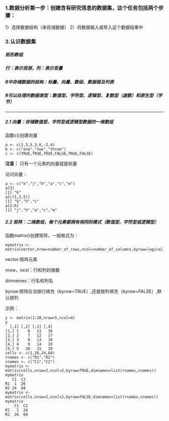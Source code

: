 ### 1.数据分析第一步：创建含有研究信息的数据集，这个任务包括两个步骤：
  1）选择数据结构（来存储数据）
  2）将数据输入或导入这个数据结果中
 
### 2.认识数据集

##### **矩形数组**
##### **行：表示观测，列：表示变量**
##### **R中存储数据的结构：标量、向量、数组、数据框及列表**
##### **R可以处理的数据类型：数值型、字符型、逻辑型、复数型（虚数）和原生型（字节）**
 
---------------------------------------------------------------------------------------
##### 2.1 向量：存储数值型、字符型或逻辑型数据的一维数组
  
  函数c()创建向量
  
    a <- c(1,3,5,3,6,-2,4)
    b <- c("one","two","three")
    c <- c(TRUE,TRUE,TRUE,FALSE,TRUE,FALSE)
  
  **注意：** 只有一个元素的向量就是标量
  
  访问向量：
  
    a <- c("k","j","h","a","c","m")
    a[3]
    [1] "h"
    a[c(1,3,5)]
    [1] "k","h","c"
    a[2:6]
    [1] "j","h","a","c","m"
    
##### 2.2 矩阵：二维数组，每个元素都拥有相同的模式（数值型、字符型或逻辑型）
  
  函数matrix()创建矩阵，一般格式为：
    
    mymatrix <- matrix(vector,nrow=number_of_rows,ncol=number_of_columns,byrow=logical_value,dimnames=list(char_vector_rownames,char_vector_colnames))
    
  vector:矩阵元素
   
  nrow，ncol：行和列的维数
   
  dimnames：行名和列名
   
  byrow:矩阵应当按行填充（byrow=TRUE）,还是按列填充（byrow=FALSE）,默认按列
  
  示例：
    
    y <- matrix(1:20,nrow=5,ncol=4)
    y
      [,1] [,2] [,3] [,4]
    [1,] 1    6   11   16
    [2,] 2    7   12   17
    [3,] 3    8   13   18
    [4,] 4    9   14   19
    [5,] 5   10   15   20
    cells <- c(1,26,24,68)
    rnames <- c("R1","R2")
    cnames <- c("C1","C2")
    mymatrix <- matrix(cells,nrow=2,ncol=2,byrow=TRUE,dimnames=list(rnames,cnames))
    mymatrix
       C1  C2
    R1  1  26
    R2 24  68
    mymatrix <- matrix(cells,nrow=2,ncol=2,byrow=FALSE,dimnames=list(rnames,cnames))
    mymatrix
        C1  C2
    R1   1  24
    R2  26  68
